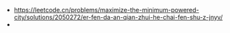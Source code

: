 - https://leetcode.cn/problems/maximize-the-minimum-powered-city/solutions/2050272/er-fen-da-an-qian-zhui-he-chai-fen-shu-z-jnyv/
- 